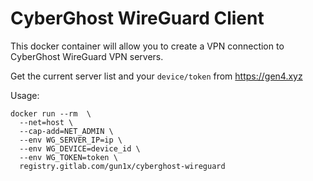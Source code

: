 # CyberGhost WireGuard Client

This docker container will allow you to create a VPN connection to CyberGhost WireGuard VPN servers.

Get the current server list and your `device/token` from https://gen4.xyz

Usage:

```
docker run --rm  \
  --net=host \
  --cap-add=NET_ADMIN \
  --env WG_SERVER_IP=ip \
  --env WG_DEVICE=device_id \
  --env WG_TOKEN=token \
  registry.gitlab.com/gun1x/cyberghost-wireguard
```
